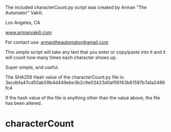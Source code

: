 The included characterCount.py script was created by Arman "The Automator" Vakili. 

Los Angeles, CA

www.armanvakili.com

For contact use: armantheautomator@gmail.com

This simple script will take any text that you enter or copy/paste into it and it will count how many times each character shows up. 

Super simple, and useful. 

The SHA256 Hash value of the characterCount.py file is: 3ecdbfa47cd50ab59b4d449ebe3b2c9e03423d0af56163b61597b7a1a2489fc4

If the hash value of the file is anything other than the value above, the file has been altered. 

# characterCount
